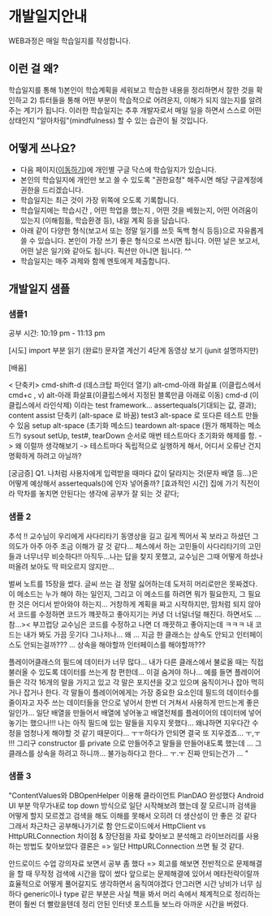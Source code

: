 # 개발일지안내
WEB과정은 매일 학습일지를 작성합니다.

## 이런 걸 왜?
학습일지를 통해 1)본인이 학습계획을 세워보고 학습한 내용을 정리하면서 잘한 것을 확인하고 2) 튜터들을 통해 어떤 부분이 학습적으로 어려운지, 이해가 되지 않는지를 알려주는 계기가 됩니다. 이러한 학습일지는 추후 개발자로서 매일 일을 하면서 스스로  어떤 상태인지 "알아차림"(mindfulness) 할 수 있는 습관이 될 것입니다. 

## 어떻게 쓰나요?
- 다음 페이지([이동하기](https://docs.google.com/spreadsheets/d/1_dY7WuXKA-mapMHX-bvXnN6Tvyyuj5WLlGR7OAH-ve0/edit#gid=0))에 개인별 구글 닥스에 학습일지가 있습니다. 
- 본인의 학습일지에 개인만 보고 쓸 수 있도록 "권한요청" 해주시면 해당 구글계정에 권한을 드리겠습니다. 	 
- 학습일지는 최근 것이 가장 위쪽에 오도록 기록합니다. 
- 학습일지에는 학습시간 , 어떤 학업을 했는지 , 어떤 것을 베웠는지, 어떤 어려움이 있는지 (이해힘듦, 학습환경 등), 내일 계획 등을 담습니다.
- 아래 같이 다양한 형식(보고서 또는 정말 일기를 쓰듯 독백 형식 등등)으로 자유롭게 쓸 수 있습니다. 본인이 가장 쓰기 좋은 형식으로 쓰시면 됩니다. 어떤 날은 보고서, 어떤 날은 일기와 같아도 됩니다. 픽션만 아니면 됩니다. ^^
- 학습일지는 매주 과제와 함께 멘토에게 제출합니다. 


## 개발일지 샘플 

### 샘플1 
공부 시간: 10:19 pm - 11:13 pm

[시도]
import 부분 읽기 (완료!)
문자열 계산기 4단계 동영상 보기 (junit 설명까지만)

[배움]

< 단축키>
cmd-shift-d (데스크탑 파인더 열기)
alt-cmd-아래 화살표 (이클립스에서 cmd+c , v)
alt-아래 화살표(이클립스에서 지정된 블록만큼 아래로 이동)
cmd-d (이클립스에서 라인삭제)
이라는 test framework…
assertequals(기대되는 값, 결과);
content assist 단축키 (alt-space 로 바꿈)
test3 alt-space 로 또다른 테스트 만들 수 있음
setup alt-space (초기화 메소드)
teardown alt-space (뭔가 해제하는 메소드?)
sysout
setUp, test#, tearDown 순서로 매번 테스트마다 초기화와 해제를 함. -> 왜 이럴까 생각해보기 -> 테스트마다 독립적으로 실행하게 해서, 어디서 오류난 건지 명확하게 하려고 아닐까?

[궁금증]
Q1. 나처럼 사용자에게 입력받을 때마다 값이 달라지는 것(문자 배열 등…)은 어떻게 예상해서 assertequals()에 인자 넣어줄까?
[효과적인 시간]
집에 가기 직전이라 막차를 놓치면 안된다는 생각에 공부가 잘 되는 것 같다;


### 샘플 2 #
추석 !! 교수님이 우리에게 사다리타기 동영상을 길고 길게 찍어서 꼭 보라고 하셨던 그 의도가 아주 아주 조금 이해가 갈 것 같다… 
체스에서 하는 고민들이 사다리타기의 고민들과 너무너무 비슷하다!! 아직두…나는 답을 찾지 못했고, 교수님은 그때 어떻게 하셨나 떠올려 보아도 딱 떠오르지 않지만…

벌써 노트를 15장을 썼다. 글씨 쓰는 걸 정말 싫어하는데 도저히 머리로만은 못짜겠다. 이 메소드는 누가 해야 하는 일인지, 그리고 이 메소드를 하려면 뭐가 필요한지, 그 필요한 것은 어디서 받아와야 하는지… 거창하게 계획을 짜고 시작하지만, 맘처럼 되지 않아서 코드를 수정하면 코드가 꺠끗하고 좋아지기는 커녕 더 너덜너덜 해진다. 하면서도 …참…>< 부끄럽당 교수님은 코드를 수정하고 나면 더 깨끗하고 좋아지는데 ㅋㅋㅋ 내 코드는 내가 봐도 가끔 웃기다
그나저나… 왜 … 지금 한 클래스는 상속도 안되고 인터페이스도 안되는걸까??? … 상속을 해야할까 인터페이스를 해야할까???

플레이어클래스의 필드에 데이터가 너무 많다… 내가 다른 클래스에서 불로올 때는 직접 불러올 수 있도록 데이터를 쓰는게 참 편한데… 이걸 숨겨야 하나…
예를 들면 플레이어 들은 각각 16개의 말을 가지고 있고 각 말은 포지션을 갖고 있으며 움직이거나 잡아 먹히거나 잡거나 한다. 각 말들이 플레이어에게는 가장 중요한 요소인데
필드의 데이터수를 줄이자고 자주 쓰는 데이터들을 안으로 넣어서 한번 더 거쳐서 사용하게 만드는게 좋은일인가…
일단 배열을 만들어서 배열에 넣어놓고 배열전체를 플레이어의 데이터에 넣어놓기는 했으나!!! 나는 아직 필드에 있는 말들을 지우지 못했다…
왜냐하면 지우다간 수정을 엄청나게 해야할 것 같기 때문이다… ㅜㅜ하다가 안되면 결국 또 지우겠죠… ㅜ,ㅜ
!!! 그리구 constructor 를 private 으로 만들어주고 말들을 만들어내도록 했는데 … 그 클래스를 상속을 하려고 하니까… 불가능하다고 한다… ㅜ.ㅜ 진짜 안되는건가 … "


### 샘플 3
"ContentValues와 DBOpenHelper 이용해 클라이언트 PlanDAO 완성했다
Android UI 부분 막무가내로 top down 방식으로 일단 시작해보려 했는데 잘 모르니까 검색을 어떻게 할지 모르겠고 검색을 해도 이해를 못해서 오히려 더 생산성이 안 좋은 것 같다
그래서 차근차근 공부해나가기로 함
안드로이드에서 HttpClient vs HttpURLConnection
차이점 & 장단점을 자료 찾아보고 분석해고 라이브러리를 사용하는 방법도 찾아보았다
결론은 => 일단 HttpURLConnection 쓰면 될 것 같다.

안드로이드 수업 강의자료 보면서 공부 좀 했다
=> 회고를 해보면 전반적으로 문제해결을 할 때
무작정 검색에 시간을 많이 썼다
앞으로는 문제해결에 있어서 메타전략이랄까
효율적으로 어떻게 풀어갈지도
생각하면서 움직여야겠다
안그러면 시간 낭비가 너무 심하다
generic이나 type 같은 부분은 사실
책을 봐서 머리 속에서 체계적으로
정리하는 편이 훨씬 더 빨랐을텐데
정리 안된 인터넷 포스트들 보느라
아까운 시간을 버렸다.
